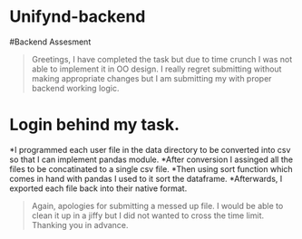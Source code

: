 # Unifynd-backend
#Backend Assesment

>Greetings, I have completed the task but due to time crunch I was not able to implement it in OO design. I really regret submitting without making appropriate changes but I am submitting my with proper backend working logic. 

# Login behind my task.
*I programmed each user file in the data directory to be converted into csv so that I can implement pandas module.
*After conversion I assinged all the files to be concatinated to a single csv file.
*Then using sort function which comes in hand with pandas I used to it sort the dataframe.
*Afterwards, I exported each file back into their native format.

> Again, apologies for submitting a messed up file. I would be able to clean it up in a jiffy but I did not wanted to cross the time limit. Thanking you in advance.

